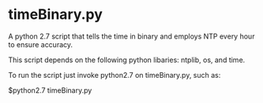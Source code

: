 timeBinary.py
==========

A python 2.7 script that tells the time in binary and employs NTP every hour to ensure accuracy.

This script depends on the following python libaries: ntplib, os, and time.

To run the script just invoke python2.7 on timeBinary.py, such as:

$python2.7 timeBinary.py

